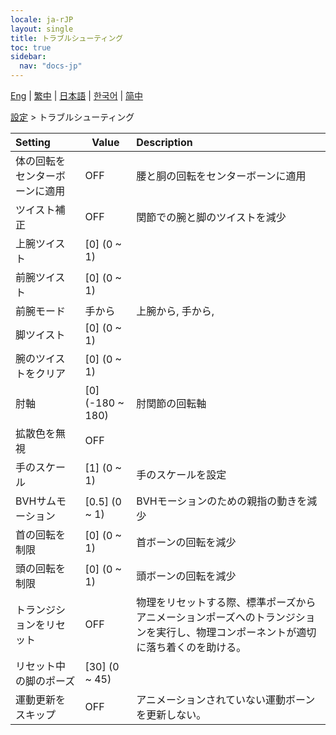 ```yaml
---
locale: ja-rJP
layout: single
title: トラブルシューティング
toc: true
sidebar:
  nav: "docs-jp"
---
```

[Eng](/dancexr/menu/2025.4/actor/troubleshooting) | [繁中](/tw/dancexr/menu/2025.4/actor/troubleshooting) | [日本語](/jp/dancexr/menu/2025.4/actor/troubleshooting) | [한국어](/kr/dancexr/menu/2025.4/actor/troubleshooting) | [简中](/zh/dancexr/menu/2025.4/actor/troubleshooting)

[設定](../menu#設定) > トラブルシューティング



| Setting | Value | Description |
| :--- | --- | :--- |
| 体の回転をセンターボーンに適用 | OFF | 腰と胴の回転をセンターボーンに適用
| ツイスト補正 | OFF | 関節での腕と脚のツイストを減少
| 上腕ツイスト | [0] (0 ~ 1) | 
| 前腕ツイスト | [0] (0 ~ 1) | 
| 前腕モード | 手から | 上腕から, 手から, 
| 脚ツイスト | [0] (0 ~ 1) | 
| 腕のツイストをクリア | [0] (0 ~ 1) | 
| 肘軸 | [0] (-180 ~ 180) | 肘関節の回転軸
| 拡散色を無視 | OFF | 
| 手のスケール | [1] (0 ~ 1) | 手のスケールを設定
| BVHサムモーション | [0.5] (0 ~ 1) | BVHモーションのための親指の動きを減少
| 首の回転を制限 | [0] (0 ~ 1) | 首ボーンの回転を減少
| 頭の回転を制限 | [0] (0 ~ 1) | 頭ボーンの回転を減少
| トランジションをリセット | OFF | 物理をリセットする際、標準ポーズからアニメーションポーズへのトランジションを実行し、物理コンポーネントが適切に落ち着くのを助ける。
| リセット中の脚のポーズ | [30] (0 ~ 45) | 
| 運動更新をスキップ | OFF | アニメーションされていない運動ボーンを更新しない。
